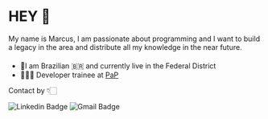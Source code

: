 # HEY :wave: 

My name is Marcus, I am passionate about programming and I want to build a legacy in the area and distribute all my knowledge in the near future.

####

- 📍I am Brazilian 🇧🇷 and currently live in the Federal District 
- 🧑🏻‍💻 Developer trainee at [PaP](https://www.papmob.com/)

Contact by 👇🏻

![Linkedin Badge](https://img.shields.io/badge/-Marcus%20Holanda-6633cc?style=flat-square&logo=Linkedin&logoColor=white&link=https://www.linkedin.com/in/marcus-holanda-878b011b7/)
![Gmail Badge](https://img.shields.io/badge/-guimaraes.marcusvinicius@gmail.com-6633cc?style=flat-square&logo=Gmail&logoColor=white&link=mailto:guimaraes.marcusvinicius@gmail.com)

